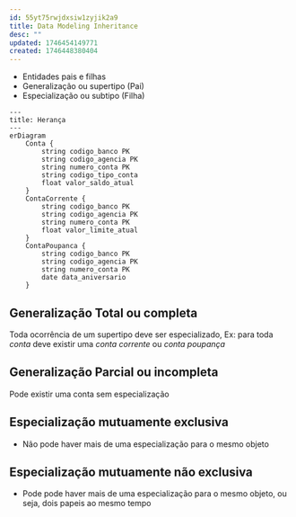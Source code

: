 ```yaml
---
id: 55yt75rwjdxsiw1zyjik2a9
title: Data Modeling Inheritance
desc: ""
updated: 1746454149771
created: 1746448380404
---
```


- Entidades pais e filhas
- Generalização ou supertipo (Pai)
- Especialização ou subtipo (Filha)

```mermaid
---
title: Herança
---
erDiagram
    Conta {
        string codigo_banco PK
        string codigo_agencia PK
        string numero_conta PK
        string codigo_tipo_conta
        float valor_saldo_atual
    }
    ContaCorrente {
        string codigo_banco PK
        string codigo_agencia PK
        string numero_conta PK
        float valor_limite_atual
    }
    ContaPoupanca {
        string codigo_banco PK
        string codigo_agencia PK
        string numero_conta PK
        date data_aniversario
    }
```

## Generalização Total ou completa

Toda ocorrência de um supertipo deve ser especializado, Ex: para toda _conta_ deve existir uma _conta corrente_ ou _conta poupança_

## Generalização Parcial ou incompleta

Pode existir uma conta sem especialização

## Especialização mutuamente exclusiva

- Não pode haver mais de uma especialização para o mesmo objeto

## Especialização mutuamente não exclusiva

- Pode pode haver mais de uma especialização para o mesmo objeto, ou seja, dois papeis ao mesmo tempo
